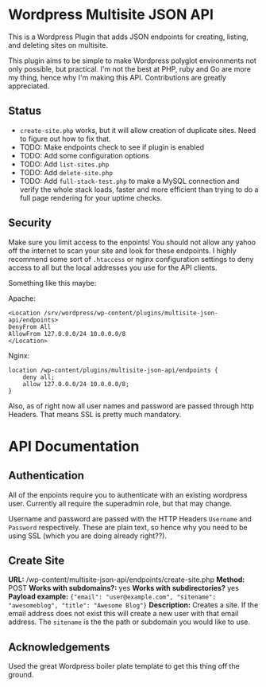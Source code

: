 Wordpress Multisite JSON API
============================
This is a Wordpress Plugin that adds JSON endpoints for creating, listing, and deleting sites on multisite.

This plugin aims to be simple to make Wordpress polyglot environments not only possible, but practical. I'm not the best at PHP, ruby and Go are more my thing, hence why I'm making this API. Contributions are greatly appreciated.

Status
------
* `create-site.php` works, but it will allow creation of duplicate sites. Need to figure out how to fix that.
* TODO: Make endpoints check to see if plugin is enabled
* TODO: Add some configuration options
* TODO: Add `list-sites.php`
* TODO: Add `delete-site.php`
* TODO: Add `full-stack-test.php` to make a MySQL connection and verify the whole stack loads, faster and more efficient than trying to do a full page rendering for your uptime checks.

Security
--------
Make sure you limit access to the enpoints! You should not allow any yahoo off the internet to scan your site and look for these endpoints. I highly recommend some sort of `.htaccess` or nginx configuration settings to deny access to all but the local addresses you use for the API clients.

Something like this maybe:

Apache:

```
<Location /srv/wordpress/wp-content/plugins/multisite-json-api/endpoints>
DenyFrom All
AllowFrom 127.0.0.0/24 10.0.0.0/8
</Location>
```

Nginx:

```
location /wp-content/plugins/multisite-json-api/endpoints {
	deny all;
	allow 127.0.0.0/24 10.0.0.0/8;
}
```

Also, as of right now all user names and password are passed through http Headers. That means SSL is pretty much mandatory.

API Documentation
=================

Authentication
--------------
All of the enpoints require you to authenticate with an existing wordpress user. Currently all require the superadmin role, but that may change.

Username and password are passed with the HTTP Headers `Username` and `Password` respectively. These are plain text, so hence why you need to be using SSL (which you are doing already right??).

Create Site
-----------
**URL:** /wp-content/multisite-json-api/endpoints/create-site.php
**Method:** POST
**Works with subdomains?:** yes
**Works with subdirectories?** yes
**Payload example:** `{"email": "user@example.com", "sitename": "awesomeblog", "title": "Awesome Blog"}` 
**Description:** Creates a site. If the email address does not exist this will create a new user with that email address. The `sitename` is the the path or subdomain you would like to use.

Acknowledgements
----------------
Used the great Wordpress boiler plate template to get this thing off the ground.
